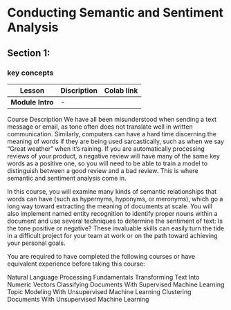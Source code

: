 # Conducting Semantic and Sentiment Analysis


## Section 1: 
### key concepts
| Lesson          |         Discription                                | Colab link    |
|-------------------|----------------------------------------------|------|
| **Module Intro**   | -  


Course Description
We have all been misunderstood when sending a text message or email, as tone often does not translate well in written communication. Similarly, computers can have a hard time discerning the meaning of words if they are being used sarcastically, such as when we say “Great weather” when it’s raining. If you are automatically processing reviews of your product, a negative review will have many of the same key words as a positive one, so you will need to be able to train a model to distinguish between a good review and a bad review. This is where semantic and sentiment analysis come in.

In this course, you will examine many kinds of semantic relationships that words can have (such as hypernyms, hyponyms, or meronyms), which go a long way toward extracting the meaning of documents at scale. You will also implement named entity recognition to identify proper nouns within a document and use several techniques to determine the sentiment of text: Is the tone positive or negative? These invaluable skills can easily turn the tide in a difficult project for your team at work or on the path toward achieving your personal goals.

You are required to have completed the following courses or have equivalent experience before taking this course:

Natural Language Processing Fundamentals
Transforming Text Into Numeric Vectors
Classifying Documents With Supervised Machine Learning
Topic Modeling With Unsupervised Machine Learning
Clustering Documents With Unsupervised Machine Learning
